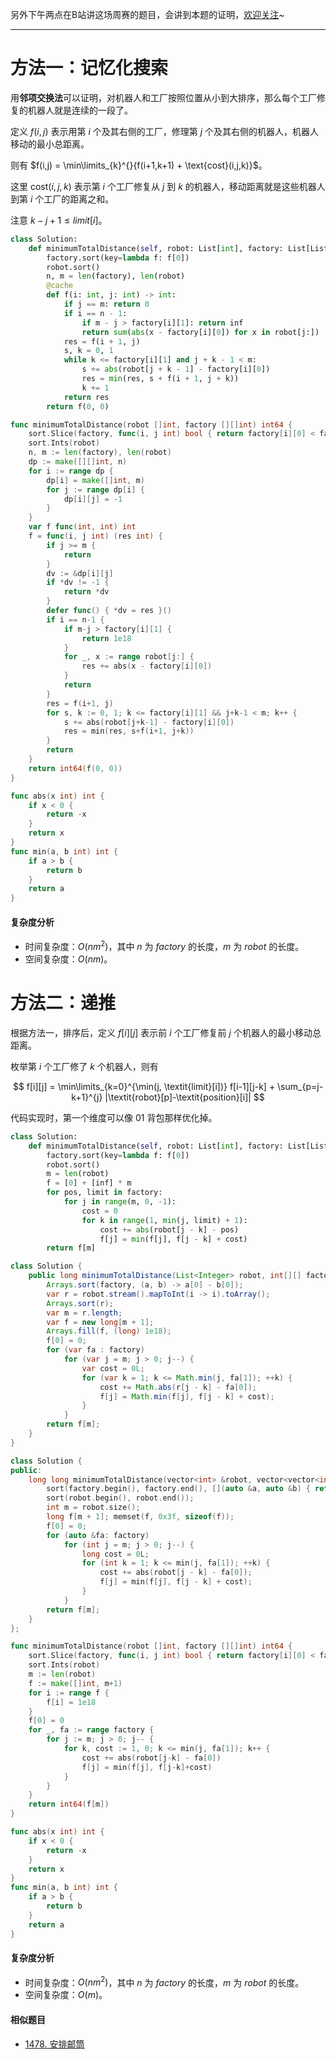 另外下午两点在B站讲这场周赛的题目，会讲到本题的证明，[欢迎关注](https://space.bilibili.com/206214)~

---

# 方法一：记忆化搜索

用**邻项交换法**可以证明，对机器人和工厂按照位置从小到大排序，那么每个工厂修复的机器人就是连续的一段了。

定义 $f(i,j)$ 表示用第 $i$ 个及其右侧的工厂，修理第 $j$ 个及其右侧的机器人，机器人移动的最小总距离。

则有 $f(i,j) = \min\limits_{k}^{}{f(i+1,k+1) + \text{cost}(i,j,k)}$。

这里 $\text{cost}(i,j,k)$ 表示第 $i$ 个工厂修复从 $j$ 到 $k$ 的机器人，移动距离就是这些机器人到第 $i$ 个工厂的距离之和。

注意 $k-j+1\le\textit{limit}[i]$。

```py [sol1-Python3]
class Solution:
    def minimumTotalDistance(self, robot: List[int], factory: List[List[int]]) -> int:
        factory.sort(key=lambda f: f[0])
        robot.sort()
        n, m = len(factory), len(robot)
        @cache
        def f(i: int, j: int) -> int:
            if j == m: return 0
            if i == n - 1:
                if m - j > factory[i][1]: return inf
                return sum(abs(x - factory[i][0]) for x in robot[j:])
            res = f(i + 1, j)
            s, k = 0, 1
            while k <= factory[i][1] and j + k - 1 < m:
                s += abs(robot[j + k - 1] - factory[i][0])
                res = min(res, s + f(i + 1, j + k))
                k += 1
            return res
        return f(0, 0)
```

```go [sol1-Go]
func minimumTotalDistance(robot []int, factory [][]int) int64 {
	sort.Slice(factory, func(i, j int) bool { return factory[i][0] < factory[j][0] })
	sort.Ints(robot)
	n, m := len(factory), len(robot)
	dp := make([][]int, n)
	for i := range dp {
		dp[i] = make([]int, m)
		for j := range dp[i] {
			dp[i][j] = -1
		}
	}
	var f func(int, int) int
	f = func(i, j int) (res int) {
		if j >= m {
			return
		}
		dv := &dp[i][j]
		if *dv != -1 {
			return *dv
		}
		defer func() { *dv = res }()
		if i == n-1 {
			if m-j > factory[i][1] {
				return 1e18
			}
			for _, x := range robot[j:] {
				res += abs(x - factory[i][0])
			}
			return
		}
		res = f(i+1, j)
		for s, k := 0, 1; k <= factory[i][1] && j+k-1 < m; k++ {
			s += abs(robot[j+k-1] - factory[i][0])
			res = min(res, s+f(i+1, j+k))
		}
		return
	}
	return int64(f(0, 0))
}

func abs(x int) int {
	if x < 0 {
		return -x
	}
	return x
}
func min(a, b int) int {
	if a > b {
		return b
	}
	return a
}
```

#### 复杂度分析

- 时间复杂度：$O(nm^2)$，其中 $n$ 为 $\textit{factory}$ 的长度，$m$ 为 $\textit{robot}$ 的长度。
- 空间复杂度：$O(nm)$。

# 方法二：递推

根据方法一，排序后，定义 $f[i][j]$ 表示前 $i$ 个工厂修复前 $j$ 个机器人的最小移动总距离。

枚举第 $i$ 个工厂修了 $k$ 个机器人，则有

$$
f[i][j] = \min\limits_{k=0}^{\min(j, \textit{limit}[i])} f[i-1][j-k] + \sum_{p=j-k+1}^{j} |\textit{robot}[p]-\textit{position}[i]|
$$

代码实现时，第一个维度可以像 01 背包那样优化掉。

```py [sol2-Python3]
class Solution:
    def minimumTotalDistance(self, robot: List[int], factory: List[List[int]]) -> int:
        factory.sort(key=lambda f: f[0])
        robot.sort()
        m = len(robot)
        f = [0] + [inf] * m
        for pos, limit in factory:
            for j in range(m, 0, -1):
                cost = 0
                for k in range(1, min(j, limit) + 1):
                    cost += abs(robot[j - k] - pos)
                    f[j] = min(f[j], f[j - k] + cost)
        return f[m]
```

```java [sol2-Java]
class Solution {
    public long minimumTotalDistance(List<Integer> robot, int[][] factory) {
        Arrays.sort(factory, (a, b) -> a[0] - b[0]);
        var r = robot.stream().mapToInt(i -> i).toArray();
        Arrays.sort(r);
        var m = r.length;
        var f = new long[m + 1];
        Arrays.fill(f, (long) 1e18);
        f[0] = 0;
        for (var fa : factory)
            for (var j = m; j > 0; j--) {
                var cost = 0L;
                for (var k = 1; k <= Math.min(j, fa[1]); ++k) {
                    cost += Math.abs(r[j - k] - fa[0]);
                    f[j] = Math.min(f[j], f[j - k] + cost);
                }
            }
        return f[m];
    }
}
```

```cpp [sol2-C++]
class Solution {
public:
    long long minimumTotalDistance(vector<int> &robot, vector<vector<int>> &factory) {
        sort(factory.begin(), factory.end(), [](auto &a, auto &b) { return a[0] < b[0]; });
        sort(robot.begin(), robot.end());
        int m = robot.size();
        long f[m + 1]; memset(f, 0x3f, sizeof(f));
        f[0] = 0;
        for (auto &fa: factory)
            for (int j = m; j > 0; j--) {
                long cost = 0L;
                for (int k = 1; k <= min(j, fa[1]); ++k) {
                    cost += abs(robot[j - k] - fa[0]);
                    f[j] = min(f[j], f[j - k] + cost);
                }
            }
        return f[m];
    }
};
```

```go [sol2-Go]
func minimumTotalDistance(robot []int, factory [][]int) int64 {
	sort.Slice(factory, func(i, j int) bool { return factory[i][0] < factory[j][0] })
	sort.Ints(robot)
	m := len(robot)
	f := make([]int, m+1)
	for i := range f {
		f[i] = 1e18
	}
	f[0] = 0
	for _, fa := range factory {
		for j := m; j > 0; j-- {
			for k, cost := 1, 0; k <= min(j, fa[1]); k++ {
				cost += abs(robot[j-k] - fa[0])
				f[j] = min(f[j], f[j-k]+cost)
			}
		}
	}
	return int64(f[m])
}

func abs(x int) int {
	if x < 0 {
		return -x
	}
	return x
}
func min(a, b int) int {
	if a > b {
		return b
	}
	return a
}
```

#### 复杂度分析

- 时间复杂度：$O(nm^2)$，其中 $n$ 为 $\textit{factory}$ 的长度，$m$ 为 $\textit{robot}$ 的长度。
- 空间复杂度：$O(m)$。

#### 相似题目

- [1478. 安排邮筒](https://leetcode.cn/problems/allocate-mailboxes/)

